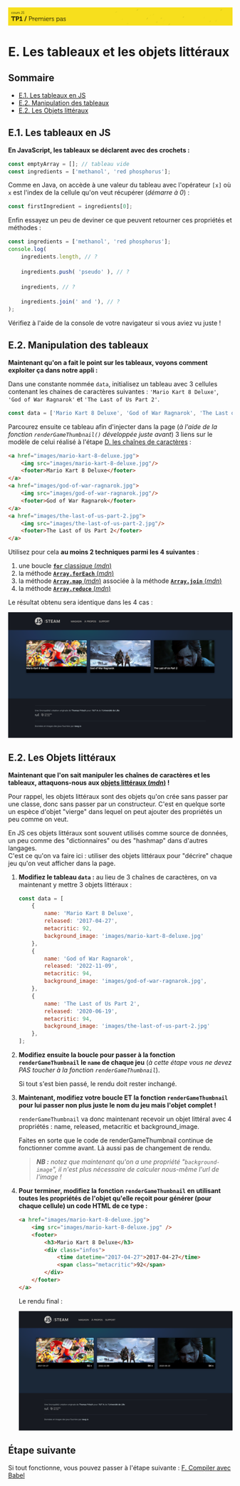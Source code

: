 <img src="images/readme/header-small.jpg" >

# E. Les tableaux et les objets littéraux <!-- omit in toc -->

## Sommaire <!-- omit in toc -->
- [E.1. Les tableaux en JS](#e1-les-tableaux-en-js)
- [E.2. Manipulation des tableaux](#e2-manipulation-des-tableaux)
- [E.2. Les Objets littéraux](#e2-les-objets-littéraux)

## E.1. Les tableaux en JS

**En JavaScript, les tableaux se déclarent avec des crochets :**

```js
const emptyArray = []; // tableau vide
const ingredients = ['methanol', 'red phosphorus'];
```

Comme en Java, on accède à une valeur du tableau avec l'opérateur `[x]` où `x` est l'index de la cellule qu'on veut récupérer (_démarre à 0_) :
```js
const firstIngredient = ingredients[0];
```

Enfin essayez un peu de deviner ce que peuvent retourner ces propriétés et méthodes :
```js
const ingredients = ['methanol', 'red phosphorus'];
console.log(
    ingredients.length, // ?

	ingredients.push( 'pseudo' ), // ?

	ingredients, // ?

	ingredients.join(' and '), // ?
);
```

Vérifiez à l'aide de la console de votre navigateur si vous aviez vu juste !

## E.2. Manipulation des tableaux

**Maintenant qu'on a fait le point sur les tableaux, voyons comment exploiter ça dans notre appli :**

Dans une constante nommée `data`, initialisez un tableau avec 3 cellules contenant les chaines de caractères suivantes : `'Mario Kart 8 Deluxe'`, `'God of War Ragnarok'` et `'The Last of Us Part 2'`.
```js
const data = ['Mario Kart 8 Deluxe', 'God of War Ragnarok', 'The Last of Us Part 2'];
```


Parcourez ensuite ce tableau afin d'injecter dans la page (_à l'aide de la fonction `renderGameThumbnail()` développée juste avant_) 3 liens sur le modèle de celui réalisé à l'étape [D. les chaînes de caractères](./D-chaines.md) :

```html
<a href="images/mario-kart-8-deluxe.jpg">
	<img src="images/mario-kart-8-deluxe.jpg"/>
	<footer>Mario Kart 8 Deluxe</footer>
</a>
<a href="images/god-of-war-ragnarok.jpg">
	<img src="images/god-of-war-ragnarok.jpg"/>
	<footer>God of War Ragnarok</footer>
</a>
<a href="images/the-last-of-us-part-2.jpg">
	<img src="images/the-last-of-us-part-2.jpg"/>
	<footer>The Last of Us Part 2</footer>
</a>
```

Utilisez pour cela **au moins 2 techniques parmi les 4 suivantes** :
1. une boucle [**`for`** classique (_mdn_)](https://developer.mozilla.org/fr/docs/Web/JavaScript/Reference/Instructions/for)
2. la méthode [**`Array.forEach`** (_mdn_)](https://developer.mozilla.org/fr/docs/Web/JavaScript/Reference/Objets_globaux/Array/forEach)
3. la méthode [**`Array.map`** (_mdn_)](https://developer.mozilla.org/fr/docs/Web/JavaScript/Reference/Objets_globaux/Array/map) associée à la méthode [**`Array.join`** (_mdn_)](https://developer.mozilla.org/fr/docs/Web/JavaScript/Reference/Objets_globaux/Array/join)
5. la méthode [**`Array.reduce`** (_mdn_)](https://developer.mozilla.org/fr/docs/Web/JavaScript/Reference/Objets_globaux/Array/reduce)

Le résultat obtenu sera identique dans les 4 cas :

<img src="images/readme/screen-array.png" />

## E.2. Les Objets littéraux

**Maintenant que l'on sait manipuler les chaînes de caractères et les tableaux, attaquons-nous aux [objets littéraux (_mdn_)](https://developer.mozilla.org/fr/docs/Web/JavaScript/Guide/Grammar_and_types#les_litt%C3%A9raux_dobjets) !**

Pour rappel, les objets littéraux sont des objets qu'on crée sans passer par une classe, donc sans passer par un constructeur. C'est en quelque sorte un espèce d'objet "vierge" dans lequel on peut ajouter des propriétés un peu comme on veut.

En JS ces objets littéraux sont souvent utilisés comme source de données, un peu comme des "dictionnaires" ou des "hashmap" dans d'autres langages. \
C'est ce qu'on va faire ici : utiliser des objets littéraux pour "décrire" chaque jeu qu'on veut afficher dans la page.

1. **Modifiez le tableau `data` :** au lieu de 3 chaînes de caractères, on va maintenant y mettre 3 objets littéraux :

	```js
	const data = [
		{
			name: 'Mario Kart 8 Deluxe',
			released: '2017-04-27',
			metacritic: 92,
			background_image: 'images/mario-kart-8-deluxe.jpg'
		},
		{
			name: 'God of War Ragnarok',
			released: '2022-11-09',
			metacritic: 94,
			background_image: 'images/god-of-war-ragnarok.jpg',
		},
		{
			name: 'The Last of Us Part 2',
			released: '2020-06-19',
			metacritic: 94,
			background_image: 'images/the-last-of-us-part-2.jpg'
		},
	];
	```

2. **Modifiez ensuite la boucle pour passer à la fonction `renderGameThumbnail` le `name` de chaque jeu** (_à cette étape vous ne devez PAS toucher à la fonction `renderGameThumbnail`_).

	Si tout s'est bien passé, le rendu doit rester inchangé.

3. **Maintenant, modifiez votre boucle ET la fonction `renderGameThumbnail` pour lui passer non plus juste le nom du jeu mais l'objet complet !**

	`renderGameThumbnail` va donc maintenant recevoir un objet littéral avec 4 propriétés : name, released, metacritic et background_image.

	Faites en sorte que le code de renderGameThumbnail continue de fonctionner comme avant. Là aussi pas de changement de rendu.

	> _**NB :** notez que maintenant qu'on a une propriété "`background-image`", il n'est plus nécessaire de calculer nous-même l'url de l'image !_

4. **Pour terminer, modifiez la fonction `renderGameThumbnail` en utilisant toutes les propriétés de l'objet qu'elle reçoit pour générer (pour chaque cellule) un code HTML de ce type :**
	```html
	<a href="images/mario-kart-8-deluxe.jpg">
		<img src="images/mario-kart-8-deluxe.jpg" />
		<footer>
			<h3>Mario Kart 8 Deluxe</h3>
			<div class="infos">
				<time datetime="2017-04-27">2017-04-27</time>
				<span class="metacritic">92</span>
			</div>
		</footer>
	</a>
	```

	Le rendu final :

	<img src="images/readme/screen-objects.png" />

## Étape suivante <!-- omit in toc -->
Si tout fonctionne, vous pouvez passer à l'étape suivante : [F. Compiler avec Babel](./F-babel.md)